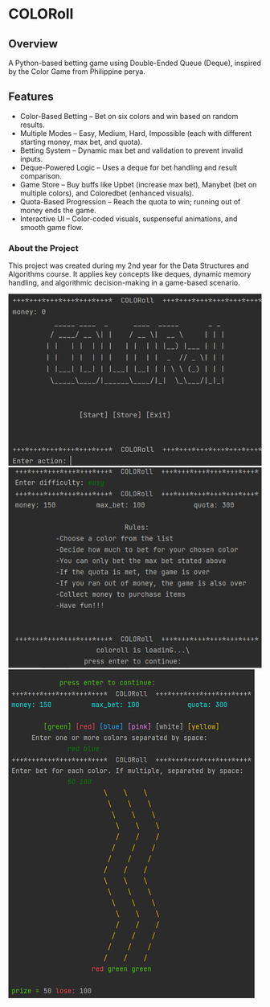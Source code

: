 # COLORoll

## Overview
A Python-based betting game using Double-Ended Queue (Deque), inspired by the Color Game from Philippine perya.  

## Features
- Color-Based Betting – Bet on six colors and win based on random results.
- Multiple Modes – Easy, Medium, Hard, Impossible (each with different starting money, max bet, and quota).
- Betting System – Dynamic max bet and validation to prevent invalid inputs.
- Deque-Powered Logic – Uses a deque for bet handling and result comparison.
- Game Store – Buy buffs like Upbet (increase max bet), Manybet (bet on multiple colors), and Coloredbet (enhanced visuals).
- Quota-Based Progression – Reach the quota to win; running out of money ends the game.
- Interactive UI – Color-coded visuals, suspenseful animations, and smooth game flow.

### About the Project  
This project was created during my 2nd year for the Data Structures and Algorithms course. It applies key concepts like deques, dynamic memory handling, and algorithmic decision-making in a game-based scenario.

![Game Screenshot](images/coloroll_menu.png)
![Game Screenshot](images/coloroll_instructions.png)
![Game Screenshot](images/coloroll_game.png)
